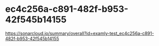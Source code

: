 # ec4c256a-c891-482f-b953-42f545b14155
https://sonarcloud.io/summary/overall?id=examly-test_ec4c256a-c891-482f-b953-42f545b14155
